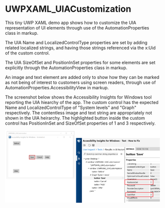 # UWPXAML_UIACustomization
This tiny UWP XAML demo app shows  how to customize the UIA representation of UI elements through use of the AutomationProperties class in markup.

The UIA Name and LocalizedControlType properties are set by adding related localized strings, and having those strings referenced via the x:Uid of the custom control.

The UIA SizeOfSet and PositionInSet properties for some elements are set explicitly through the AutomationProperties class in markup.

An image and text element are added only to show how they can be marked as not being of interest to customers using screen readers, through use of AutomationProperties.AccessibilityView in markup.

The screenshot below shows the Accessibility Insights for Windows tool reporting the UIA hiearchy of the app. The custom control has the expected Name and LocalizedControlType of "System levels" and "Graph" respectively. The contentless image and text string are appropriately not shown in the UIA heirarchy. The highlighted button inside the custom control has PositionInSet and SizeOfSet properties of 1 and 3 respectively.

![Accessibility Insights for Windows reporting the UIA hierarchy of the demo app.](UWPXAML_UIACustomization/AIWinUIATree.png)

